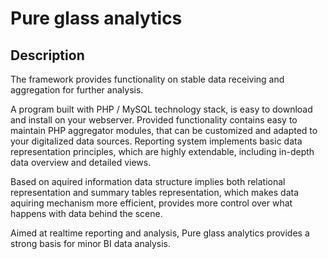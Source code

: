 # Pure glass analytics

## Description
The framework provides functionality on stable data receiving and aggregation for further analysis.

A program built with PHP / MySQL technology stack, is easy to download and install on your webserver. Provided functionality contains easy to maintain PHP aggregator modules, that can be customized and adapted to your digitalized data sources. Reporting system implements basic data representation principles, which are highly extendable, including in-depth data overview and detailed views.

Based on aquired information data structure implies both relational representation and summary tables representation, which makes data aquiring mechanism more efficient, provides more control over what happens with data behind the scene.

Aimed at realtime reporting and analysis, Pure glass analytics provides a strong basis for minor BI data analysis.
